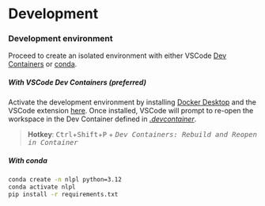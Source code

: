# Development

### Development environment

Proceed to create an isolated environment with either VSCode [Dev Containers](#with-vscode-dev-containers-preferred) or [conda](#with-conda).

##### With VSCode *Dev Containers* (preferred)

Activate the development environment by installing [Docker Desktop](https://marketplace.visualstudio.com/items/?itemName=ms-vscode-remote.remote-containers) and the VSCode extension [here](https://marketplace.visualstudio.com/items/?itemName=ms-vscode-remote.remote-containers). Once installed, VSCode will prompt to re-open the workspace in the Dev Container defined in [*.devcontainer*](/.devcontainer).

>**Hotkey**: <kbd>Ctrl</kbd>+<kbd>Shift</kbd>+<kbd>P</kbd> + <kbd>*Dev Containers: Rebuild and Reopen in Container*</kbd>

##### With conda

```bash
conda create -n nlpl python=3.12
conda activate nlpl
pip install -r requirements.txt
```